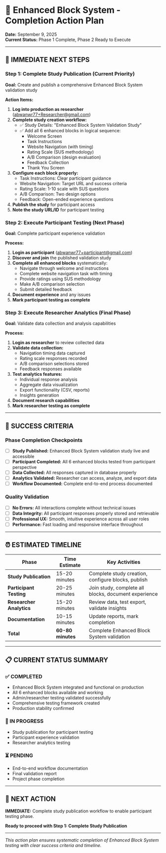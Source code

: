 # 🎯 Enhanced Block System - Completion Action Plan
**Date:** September 9, 2025  
**Current Status:** Phase 1 Complete, Phase 2 Ready to Execute  

---

## 🚀 **IMMEDIATE NEXT STEPS**

### **Step 1: Complete Study Publication** (Current Priority)
**Goal:** Create and publish a comprehensive Enhanced Block System validation study

**Action Items:**
1. **Log into production as researcher** (abwanwr77+Researcher@gmail.com)
2. **Complete study creation workflow:**
   - ✅ Study Details: "Enhanced Block System Validation Study"
   - ✅ Add all 6 enhanced blocks in logical sequence:
     - Welcome Screen
     - Task Instructions 
     - Website Navigation (with timing)
     - Rating Scale (SUS methodology)
     - A/B Comparison (design evaluation)
     - Feedback Collection
     - Thank You Screen
3. **Configure each block properly:**
   - Task Instructions: Clear participant guidance
   - Website Navigation: Target URL and success criteria  
   - Rating Scale: 1-10 scale with SUS questions
   - A/B Comparison: Two design options
   - Feedback: Open-ended experience questions
4. **Publish the study** for participant access
5. **Note the study URL/ID** for participant testing

### **Step 2: Execute Participant Testing** (Next Phase)
**Goal:** Complete participant experience validation

**Process:**
1. **Login as participant** (abwanwr77+participant@gmail.com)
2. **Discover and join** the published validation study
3. **Complete all enhanced blocks** systematically:
   - Navigate through welcome and instructions
   - Complete website navigation task with timing
   - Provide ratings using SUS methodology
   - Make A/B comparison selection
   - Submit detailed feedback
4. **Document experience** and any issues
5. **Mark participant testing as complete**

### **Step 3: Execute Researcher Analytics** (Final Phase)
**Goal:** Validate data collection and analysis capabilities

**Process:**
1. **Login as researcher** to review collected data
2. **Validate data collection:**
   - Navigation timing data captured
   - Rating scale responses recorded
   - A/B comparison selections stored
   - Feedback responses available
3. **Test analytics features:**
   - Individual response analysis
   - Aggregate data visualization
   - Export functionality (CSV, reports)
   - Insights generation
4. **Document research capabilities**
5. **Mark researcher testing as complete**

---

## 🎯 **SUCCESS CRITERIA**

### **Phase Completion Checkpoints**
- [ ] **Study Published:** Enhanced Block System validation study live and accessible
- [ ] **Participant Completed:** All 6 enhanced blocks tested from participant perspective  
- [ ] **Data Collected:** All responses captured in database properly
- [ ] **Analytics Validated:** Researcher can access, analyze, and export data
- [ ] **Workflow Documented:** Complete end-to-end process documented

### **Quality Validation**
- [ ] **No Errors:** All interactions complete without technical issues
- [ ] **Data Integrity:** All participant responses properly stored and retrievable
- [ ] **Professional UX:** Smooth, intuitive experience across all user roles
- [ ] **Performance:** Fast loading and responsive interface throughout

---

## ⏰ **ESTIMATED TIMELINE**

| Phase | Time Estimate | Key Activities |
|-------|---------------|----------------|
| **Study Publication** | 15-20 minutes | Complete study creation, configure blocks, publish |
| **Participant Testing** | 20-25 minutes | Join study, complete all blocks, document experience |
| **Researcher Analytics** | 15-20 minutes | Review data, test export, validate insights |
| **Documentation** | 10-15 minutes | Update reports, mark completion |
| **Total** | **60-80 minutes** | Complete Enhanced Block System validation |

---

## 📋 **CURRENT STATUS SUMMARY**

### **✅ COMPLETED**
- Enhanced Block System integrated and functional on production
- All 6 enhanced blocks available and working
- Admin/researcher testing validated successfully  
- Comprehensive testing framework created
- Production stability confirmed

### **🔄 IN PROGRESS**  
- Study publication for participant testing
- Participant experience validation
- Researcher analytics testing

### **⏳ PENDING**
- End-to-end workflow documentation
- Final validation report
- Project phase completion

---

## 🎯 **NEXT ACTION**

**IMMEDIATE:** Complete study publication workflow to enable participant testing phase.

**Ready to proceed with Step 1: Complete Study Publication**

---

*This action plan ensures systematic completion of Enhanced Block System testing with clear success criteria and timeline.*
